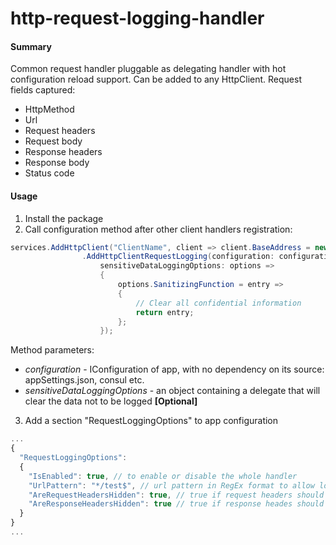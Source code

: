 # http-request-logging-handler

#### Summary
Common request handler pluggable as delegating handler with hot configuration reload support.
Can be added to any HttpClient.
Request fields captured:
- HttpMethod
- Url
- Request headers
- Request body
- Response headers
- Response body
- Status code

#### Usage
1. Install the package
2. Call configuration method after other client handlers registration:

```cs
services.AddHttpClient("ClientName", client => client.BaseAddress = new Uri("https://api-url"))
                .AddHttpClientRequestLogging(configuration: configuration,
                    sensitiveDataLoggingOptions: options =>
                    {
                        options.SanitizingFunction = entry =>
                        {
                            // Clear all confidential information
                            return entry;
                        };
                    });
```

Method parameters:
- _configuration_ - IConfiguration of app, with no dependency on its source: appSettings.json, consul etc.
- _sensitiveDataLoggingOptions_ - an object containing a delegate that will clear the data not to be logged **[Optional]**

3. Add a section "RequestLoggingOptions" to app configuration

```js
...
{
  "RequestLoggingOptions": 
  {
  	"IsEnabled": true, // to enable or disable the whole handler
    "UrlPattern": "*/test$", // url pattern in RegEx format to allow logging [Optional]
    "AreRequestHeadersHidden": true, // true if request headers should not be logged [Optional]
    "AreResponseHeadersHidden": true // true if response heades should not be logged [Optional]
  }
}
...
```
